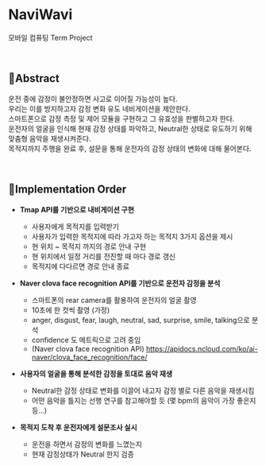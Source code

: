 # NaviWavi
모바일 컴퓨팅 Term Project

<br>

## 🤞Abstract
운전 중에 감정이 불안정하면 사고로 이어질 가능성이 높다.
<br>
우리는 이를 방지하고자 감정 변화 유도 네비게이션을 제안한다.
<br>
스마트폰으로 감정 측정 및 제어 모듈을 구현하고 그 유효성을 판별하고자 한다.
<br>
운전자의 얼굴을 인식해 현재 감정 상태를 파악하고, Neutral한 상태로 유도하기 위해 맞춤형 음악을 재생시켜준다.
<br>
목적지까지 주행을 완료 후, 설문을 통해 운전자의 감정 상태의 변화에 대해 물어본다.

<br>

## 📜Implementation Order

- __Tmap API를 기반으로 내비게이션 구현__
    - 사용자에게 목적지를 입력받기
    - 사용자가 입력한 목적지에 따라 가고자 하는 목적지 3가지 옵션을 제시
	- 현 위치 ~ 목적지 까지의 경로 안내 구현
	- 현 위치에서 일정 거리를 전진할 때 마다 경로 갱신
	- 목적지에 다다르면 경로 안내 종료

- __Naver clova face recognition API를 기반으로 운전자 감정을 분석__
  - 스마트폰의 rear camera를 활용하여 운전자의 얼굴 촬영
  - 10초에 한 컷씩 촬영 (가정)
  - anger, disgust, fear, laugh, neutral, sad, surprise, smile, talking으로 분석
  - confidence 도 메트릭으로 고려 중임
  - (Naver clova face recognition API) https://apidocs.ncloud.com/ko/ai-naver/clova_face_recognition/face/

- __사용자의 얼굴을 통해 분석한 감정을 토대로 음악 재생__
	-  Neutral한 감정 상태로 변화를 이끌어 내고자 감정 별로 다른 음악을 재생시킴
	- 어떤 음악을 틀지는 선행 연구를 참고해야할 듯 (몇 bpm의 음악이 가장 좋은지 등…)

- __목적지 도착 후 운전자에게 설문조사 실시__
	- 운전을 하면서 감정의 변화를 느꼈는지
	- 현재 감정상태가 Neutral 한지 검증
